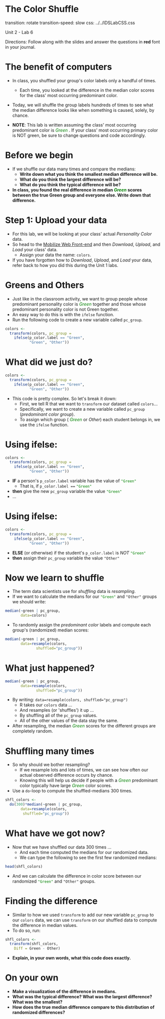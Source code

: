 The Color Shuffle
========================================================
transition: rotate
transition-speed: slow
css: ../../IDSLabCSS.css

Unit 2 - Lab 6  

Directions: Follow along with the slides and answer the questions in **red** font in your journal.
 



The benefit of computers
========================

- In class, you shuffled your group's color labels only a handful of times. 
  - Each time, you looked at the difference in the median color scores for the class' most occurring predominant color.

- Today, we will shuffle the group labels hundreds of times to see what the median difference looks like when something is caused, solely, by chance.

- **NOTE**: This lab is written assuming the class' most occurring predominant color is <font color = "green"> _Green_ </font>. If your class' most occurring primary color is NOT green, be sure to change questions and code accordingly.


Before we begin
================

- If we shuffle our data many times and compare the medians:
  - **Write down what you think the smallest median difference will be.**
  - **What do you think the largest difference will be?**  
  - **What do you think the typical difference will be?**
- **In class, you found the real difference in median <font color = "green"> _Green_ </font> scores between the true Green group and everyone else.  Write down that difference.**


Step 1: Upload your data
=========================

- For this lab, we will be looking at your class' actual _Personality Color_ data.
- So head to the [Mobilize Web Front-end](http://lausd.mobilizingcs.org) and then _Download_, _Upload_, and _Load_ your class' data.
  - Assign your data the name: `colors`.
- If you have forgotten how to _Download_, _Upload_, and _Load_ your data, refer back to how you did this during the Unit 1 labs.


Greens and Others
=================

- Just like in the classroom activity, we want to group people whose predominant personality color is <font color = "green"> _Green_ </font> together and those whose predominant personality color is not Green together.
- An easy way to do this is with the `ifelse` function.
- Run the following code to create a new variable called `pc_group`.

```r
colors <-
  transform(colors, pc_group =
    ifelse(p_color.label == "Green",
           "Green", "Other"))
```


What did we just do?
==================


```r
colors <-
  transform(colors, pc_group =
    ifelse(p_color.label == "Green",
           "Green", "Other"))
```

- This code is pretty complex. So let's break it down:
  - First, we tell R that we want to `transform` our dataset called `colors`...
  - Specifically, we want to create a new variable called `pc_group` (_predominant color group_).
  - To assign which group (<font color = "green"> _Green_ </font> or _Other_) each student belongs in, we use the `ifelse` function.

Using ifelse:
==================


```r
colors <-
  transform(colors, pc_group =
    ifelse(p_color.label == "Green",
           "Green", "Other"))
```

- **IF** a person's `p_color.label` variable has the value of <font color = "green"> `"Green"` </font>
  - That is, if `p_color.label ==` <font color = "green"> `"Green"` </font> 
- **then** give the new `pc_group` variable the value <font color = "green"> `"Green"` </font>
- ...
  
Using ifelse:
==================


```r
colors <-
  transform(colors, pc_group =
    ifelse(p_color.label == "Green",
           "Green", "Other"))
```

- **ELSE** (or otherwise) if the student's `p_color.label` is _NOT_ <font color = "green"> `"Green"` </font>
- **then** assign their `pc_group` variable the value `"Other"`


Now we learn to shuffle
=======================

- The term data scientists use for _shuffling_ data is _resampling_.
- If we want to calculate the medians for our <font color = "green"> `"Green"` </font> and `"Other"` groups we should write:

```r
median(~green | pc_group,
       data=colors)
```
- To randomly assign the _predominant color_ labels and compute each group's (randomized) median scores:

```r
median(~green | pc_group, 
       data=resample(colors, 
              shuffled="pc_group"))
```



What just happened?
=================


```r
median(~green | pc_group, 
       data=resample(colors, 
              shuffled="pc_group"))
```

- By writing: `data=resample(colors, shuffled="pc_group")`
  - R takes our `colors` data ...
  - And resamples (or 'shuffles') it up ...
  - By shuffling all of the `pc_group` values.
  - All of the other values of the data stay the same.
- After resampling, the median <font color = "green"> _Green_ </font> scores for the  different groups are completely random.

Shuffling many times
====================

- So why should we bother resampling?
  - If we resample lots and lots of times, we can see how often our actual observed difference occurs by chance.
  - Knowing this will help us decide if people with a <font color = "green"> _Green_ </font> predominant color typically have large <font color = "green"> _Green_ </font> color scores.
- Use a `do`-loop to compute the shuffled-medians 300 times.

```r
shfl_colors <- 
  do(300)*median(~green | pc_group, 
       data=resample(colors, 
        shuffled="pc_group"))
```


What have we got now?
==================

- Now that we have shuffled our data 300 times ...
  - And each time computed the medians for our randomized data.
  - We can type the following to see the first few randomized medians:

```r
head(shfl_colors)
```
- And we can calculate the difference in color score between our randomized <font color = "green"> `"Green"` </font> and `"Other"` groups. 

Finding the difference
=====

- Similar to how we used `transform` to add our new variable `pc_group` to our `colors` data, we can use `transform` on our shuffled data to compute the difference in median values.
- To do so, run:

```r
shfl_colors <-
  transform(shfl_colors,
    Diff = Green - Other)
```
- **Explain, in your own words, what this code does exactly.**


On your own
===========

- **Make a visualization of the difference in medians.**  
- **What was the typical difference?  What was the largest difference? What was the smallest?**
- **How does the true median difference compare to this distribution of randomized differences?**

